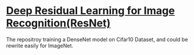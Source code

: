 # [Deep Residual Learning for Image Recognition(ResNet)](https://arxiv.org/abs/1512.03385)


<p>
The repositroy training a DenseNet model on Cifar10 Dataset, and could be rewrite easily for ImageNet.
</p>
